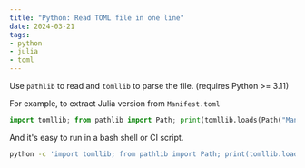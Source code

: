 ```yaml
---
title: "Python: Read TOML file in one line"
date: 2024-03-21
tags:
- python
- julia
- toml
---
```


Use `pathlib` to read and `tomllib` to parse the file. (requires Python >= 3.11)

<!-- more -->

For example, to extract Julia version from `Manifest.toml`

```python
import tomllib; from pathlib import Path; print(tomllib.loads(Path("Manifest.toml").read_text())["julia_version"])
```

And it's easy to run in a bash shell or CI script.

```bash
python -c 'import tomllib; from pathlib import Path; print(tomllib.loads(Path("Manifest.toml").read_text())["julia_version"])'
```
